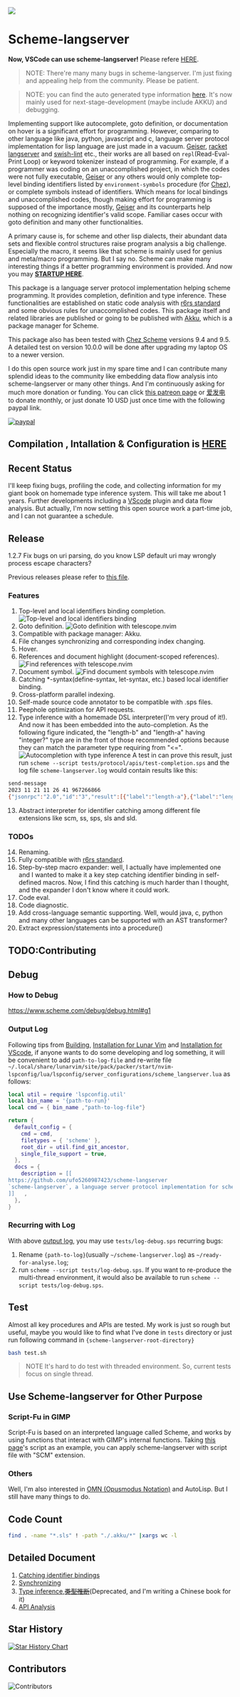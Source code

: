 ![](./doc/figure/logo-no-background.png)
# Scheme-langserver

**Now, VSCode can use scheme-langserver!** Please refere [HERE](./doc/startup.md).

>NOTE: There're many many bugs in scheme-langserver. I'm just fixing and appealing help from the community. Please be patient.

>NOTE: you can find the auto generated type information [here](https://ufo5260987423.github.io/scheme-langserver/doc/analysis/type-inference-result). It's now mainly used for next-stage-development (maybe include AKKU) and debugging.

Implementing support like autocomplete, goto definition, or documentation on hover is a significant effort for programming. However, comparing to other language like java, python, javascript and c, language server protocol implementation for lisp language are just made in a vacuum. [Geiser](https://gitlab.com/emacs-geiser), [racket langserver](https://github.com/jeapostrophe/racket-langserver) and [swish-lint](https://github.com/becls/swish-lint) etc., their works are all based on `repl`(Read-Eval-Print Loop) or keyword tokenizer instead of programming. For example, if a programmer was coding on an unaccomplished project, in which the codes were not fully executable, [Geiser](https://gitlab.com/emacs-geiser) or any others would only complete top-level binding identifiers listed by `environment-symbols` procedure (for [Chez](https://cisco.github.io/ChezScheme/)), or complete symbols instead of identifiers. Which means for local bindings and unaccomplished codes, though making effort for programming is supposed of the importance mostly, [Geiser](https://gitlab.com/emacs-geiser) and its counterparts help nothing on recognizing identifier's valid scope. Familiar cases occur with goto definition and many other functionalities.

A primary cause is, for scheme and other lisp dialects, their abundant data sets and flexible control structures raise program analysis a big challenge. Especially the macro, it seems like that scheme is mainly used for genius and meta/macro programming. But I say no. Scheme can make many interesting things if a better programming environment is provided. And now you may [**STARTUP HERE**](./doc/startup.md).

This package is a language server protocol implementation helping scheme programming. It provides completion, definition and type inference. These functionalities are established on static code analysis with [r6rs standard](http://www.r6rs.org/) and some obvious rules for unaccomplished codes. This package itself and related libraries are published or going to be published with [Akku](https://akkuscm.org/), which is a package manager for Scheme. 

This package also has been tested with [Chez Scheme](https://cisco.github.io/ChezScheme/) versions 9.4 and 9.5. A detailed test on version 10.0.0 will be done after upgrading my laptop OS to a newer version.

I do this open source work just in my spare time and I can contribute many splendid ideas to the community like embedding data flow analysis into scheme-langserver or many other things. And I'm continuously asking for much more donation or funding. You can click [this patreon page](https://www.patreon.com/PoorProgrammer/membership) or [爱发电](https://afdian.com/a/ufo5260987423) to donate monthly, or just donate 10 USD just once time with the following paypal link. 

[![paypal](https://www.paypalobjects.com/en_US/i/btn/btn_donateCC_LG.gif)](https://www.paypal.com/paypalme/ufo5260987423/10)

## Compilation , Intallation & Configuration is [HERE](./doc/startup.md)

## Recent Status
I'll keep fixing bugs, profiling the code, and collecting information for my giant book on homemade type inference system. This will take me about 1 years. Further developments including a [VScode](https://code.visualstudio.com/) plugin and data flow analysis. But actually, I'm now setting this open source work a part-time job, and I can not guarantee a schedule.

## Release 
1.2.7 Fix bugs on uri parsing, do you know LSP default uri may wrongly process escape characters?

Previous releases please refer to [this file](./doc/release-log.md).

### Features
1. Top-level and local identifiers binding completion.
![Top-level and local identifiers binding](./doc/figure/auto-completion.png "Top-level and local identifiers binding")
2. Goto definition.
![Goto definition with telescope.nvim](./doc/figure/definition.png "Goto Definition with telescope.nvim")
3. Compatible with package manager: Akku.
4. File changes synchronizing and corresponding index changing.
5. Hover.
6. References and document highlight (document-scoped references).
![Find references with telescope.nvim](./doc/figure/find-references.png "Find references with telescope.nvim")
7. Document symbol.
![Find document symbols with telescope.nvim](./doc/figure/document-symbol.png "find document symbols with telescope.nvim")
8. Catching *-syntax(define-syntax, let-syntax, etc.) based local identifier binding. 
9. Cross-platform parallel indexing.
10. Self-made source code annotator to be compatible with .sps files.
11. Peephole optimization for API requests.
12. Type inference with a homemade DSL interpreter(I'm very proud of it!). And now it has been embedded into the auto-completion. As the following figure indicated, the "length-b" and "length-a" having "integer?" type are in the front of those recommended options because they can match the parameter type requiring from "<=". 
![Autocompletion with type inference](./doc/figure/auto-completion-with-type-inference.png "Autocompletion with type inference")
A test in can prove this result, just run `scheme --script tests/protocol/apis/test-completion.sps` and the log file `scheme-langserver.log` would contain results like this:
```bash
send-message
2023 11 21 11 26 41 967266866
{"jsonrpc":"2.0","id":"3","result":[{"label":"length-a"},{"label":"length-b"},{"label":"lambda"},{"label":"latin-1-codec"},{"label":"lcm"},{"label":"least-fixnum"},{"label":"length"},{"label":"let"},{"label":"let*"},{"label":"let*-values"},{"label":"let-syntax"},{"label":"let-values"},{"label":"letrec"},{"label":"letrec*"},{"label":"letrec-syntax"},{"label":"lexical-violation?"},{"label":"list"},{"label":"list->string"},{"label":"list->vector"},{"label":"list-ref"},{"label":"list-sort"},{"label":"list-tail"},{"label":"list?"},{"label":"log"},{"label":"lookahead-char"},{"label":"lookahead-u8"}]}
```
13. Abstract interpreter for identifier catching among different file extensions like scm, ss, sps, sls and sld.

### TODOs
14. Renaming. 
15. Fully compatible with [r6rs standard](http://www.r6rs.org/).
16. Step-by-step macro expander: well, I actually have implemented one and I wanted to make it a key step catching identifier binding in self-defined macros. Now, I find this catching is much harder than I thought, and the expander I don't know where it could work.
17. Code eval.
18. Code diagnostic.
19. Add cross-language semantic supporting. Well, would java, c, python and many other languages can be supported with an AST transformer?
20. Extract expression/statements into a procedure()

## TODO:Contributing 

## Debug

### How to Debug
https://www.scheme.com/debug/debug.html#g1

### Output Log
Following tips from [Building](#building), [Installation for Lunar Vim](#installation-for-lunarvim) and [Installation for VScode](#todo-installation-for-vscode), if anyone wants to do some developing and log something, it will be convenient to add `path-to-log-file` and re-write file `~/.local/share/lunarvim/site/pack/packer/start/nvim-lspconfig/lua/lspconfig/server_configurations/scheme_langserver.lua` as follows:
```lua
local util = require 'lspconfig.util'
local bin_name = '{path-to-run}'
local cmd = { bin_name ,"path-to-log-file"}

return {
  default_config = {
    cmd = cmd,
    filetypes = { 'scheme' },
    root_dir = util.find_git_ancestor,
    single_file_support = true,
  },
  docs = {
    description = [[
https://github.com/ufo5260987423/scheme-langserver
`scheme-langserver`, a language server protocol implementation for scheme
]]   ,
  },
}
```
### Recurring with Log 
With above [output log](#output-log), you may use `tests/log-debug.sps` recurring bugs:
1. Rename `{path-to-log}`(usually `~/scheme-langserver.log`) as `~/ready-for-analyse.log`;
2. run `scheme --script tests/log-debug.sps`. If you want to re-produce the multi-thread environment, it would also be available to run `scheme --script tests/log-debug.sps`.

## Test
Almost all key procedures and APIs are tested. My work is just so rough but useful, maybe you would like to find what I've done in `tests` directory or just run following command in `{scheme-langserver-root-directory}`
``` bash
bash test.sh
```
>NOTE
It's hard to do test with threaded environment. So, current tests focus on single thread.

## Use Scheme-langserver for Other Purpose
### Script-Fu in GIMP
Script-Fu is based on an interpreted language called Scheme, and works by using functions that interact with GIMP's internal functions. Taking [this page](https://dalelane.co.uk/blog/?p=628)'s script as an example, you can apply scheme-langserver with script file with "SCM" extension.

### Others

Well, I'm also interested in [OMN (Opusmodus Notation)](https://opusmodus.com/) and AutoLisp. But I still have many things to do.

## Code Count
```bash
find . -name "*.sls" ! -path "./.akku/*" |xargs wc -l
```
## Detailed Document
1. [Catching identifier bindings](./doc/analysis/identifier.md)
2. [Synchronizing](./doc/util/synchronize.md)
3. [Type inference](./doc/analysis/type-inference.md),~~[类型推断](./doc/analysis/type-inference.cn.md)~~(Deprecated, and I'm writing a Chinese book for it)
4. [API Analysis](./doc/protocol/analysis.md)

## Star History

[![Star History Chart](https://api.star-history.com/svg?repos=ufo5260987423/scheme-langserver&type=Date)](https://star-history.com/#ufo5260987423/scheme-langserver)

## Contributors

![Contributors](https://contrib.rocks/image?repo=ufo5260987423/scheme-langserver)